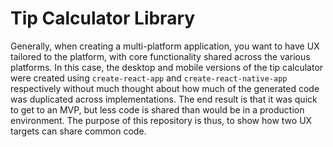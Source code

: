 # Tip Calculator Library

Generally, when creating a multi-platform application, you want to have UX
tailored to the platform, with core functionality shared across the various
platforms. In this case, the desktop and mobile versions of the tip calculator
were created using `create-react-app` and `create-react-native-app`
respectively without much thought about how much of the generated code was
duplicated across implementations. The end result is that it was quick to get to
an MVP, but less code is shared than would be in a production environment. The
purpose of this repository is thus, to show how two UX targets can share common
code.
